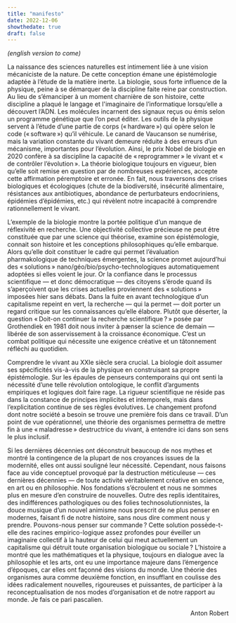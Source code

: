 ```yaml
---
title: "manifesto"
date: 2022-12-06
showthedate: true
draft: false
---
```


*(english version to come)* 

La naissance des sciences naturelles est intimement liée à une vision mécaniciste de la nature. De cette conception émane une épistémologie adaptée à l’étude de la matière inerte. La biologie, sous forte influence de la physique, peine à se démarquer de la discipline faite reine par construction. Au lieu de s’émanciper à un moment charnière de son histoire, cette discipline a plaqué le langage et l'imaginaire de l’informatique lorsqu’elle a découvert l’ADN. Les molécules incarnent des signaux reçus ou émis selon un programme génétique que l’on peut éditer. Les outils de la physique servent à l’étude d’une partie de corps (« hardware ») qui opère selon le code (« software ») qu’il véhicule. Le canard de Vaucanson se numérise, mais la variation constante du vivant demeure réduite à des erreurs d’un mécanisme, importantes pour l’évolution. Ainsi, le prix Nobel de biologie en 2020 confère à sa discipline la capacité de « reprogrammer » le vivant et « de contrôler l’évolution ». La théorie biologique toujours en vigueur, bien qu’elle soit remise en question par de nombreuses expériences, accepte cette affirmation péremptoire et erronée. En fait, nous traversons des crises biologiques et écologiques (chute de la biodiversité, insécurité alimentaire, résistances aux antibiotiques, abondance de perturbateurs endocriniens, épidémies d’épidémies, etc.) qui révèlent notre incapacité à comprendre rationnellement le vivant.

L’exemple de la biologie montre la portée politique d’un manque de réflexivité en recherche. Une objectivité collective précieuse ne peut être constituée que par une science qui théorise, examine son épistémologie, connait son histoire et les conceptions philosophiques qu’elle embarque. Alors qu’elle doit constituer le cadre qui permet l’évaluation pharmakologique de techniques émergentes, la science promet aujourd’hui des « solutions » nano/géo/bio/psycho-technologiques automatiquement adoptées si elles voient le jour. Or la confiance dans le processus scientifique — et donc démocratique — des citoyens s’érode quand ils s’aperçoivent que les crises actuelles proviennent des « solutions » imposées hier sans débats. Dans la fuite en avant technologique d’un capitalisme repeint en vert, la recherche — qui la permet — doit porter un regard critique sur les connaissances qu’elle élabore. Plutôt que déserter, la question « Doit-on continuer la recherche scientifique ? » posée par Grothendiek en 1981 doit nous inviter à pænser la science de demain — libérée de son asservissement à la croissance économique. C’est un combat politique qui nécessite une exigence créative et un tâtonnement réfléchi au quotidien. 

Comprendre le vivant au XXIe siècle sera crucial. La biologie doit assumer ses spécificités vis-à-vis de la physique en construisant sa propre épistémologie. Sur les épaules de penseurs contemporains qui ont senti la nécessité d’une telle révolution ontologique, le conflit d’arguments empiriques et logiques doit faire rage. La rigueur scientifique ne réside pas dans la constance de principes implicites et intemporels, mais dans l’explicitation continue de ses règles évolutives. Le changement profond dont notre société a besoin se trouve une première fois dans ce travail. D’un point de vue opérationnel, une théorie des organismes permettra de mettre fin à une « maladresse » destructrice du vivant, à entendre ici dans son sens le plus inclusif. 

Si les dernières décennies ont déconstruit beaucoup de nos mythes et montré la contingence de la plupart de nos croyances issues de la modernité, elles ont aussi souligné leur nécessité. Cependant, nous faisons face au vide conceptuel provoqué par la destruction méticuleuse — ces dernières décennies — de toute activité véritablement créative en science, en art ou en philosophie. Nos fondations s’écroulent et nous ne sommes plus en mesure d’en construire de nouvelles. Outre des replis identitaires, des indifférences pathologiques ou des folies technosolutionnistes, la douce musique d’un nouvel animisme nous prescrit de ne plus penser en modernes, faisant fi de notre histoire, sans nous dire comment nous y prendre. Pouvons-nous penser sur commande ? Cette solution possède-t-elle des racines empirico-logique assez profondes pour éveiller un imaginaire collectif à la hauteur de celui qui meut actuellement un capitalisme qui détruit toute organisation biologique ou sociale ? L’histoire a montré que les mathématiques et la physique, toujours en dialogue avec la philosophie et les arts, ont eu une importance majeure dans l’émergence d’époques, car elles ont façonné des visions du monde. Une théorie des organismes aura comme deuxième fonction, en insufflant en coulisse des idées radicalement nouvelles, rigoureuses et puissantes, de participer à la reconceptualisation de nos modes d’organisation et de notre rapport au monde. Je fais ce pari pascalien.

<p align="right"> Anton Robert </p>